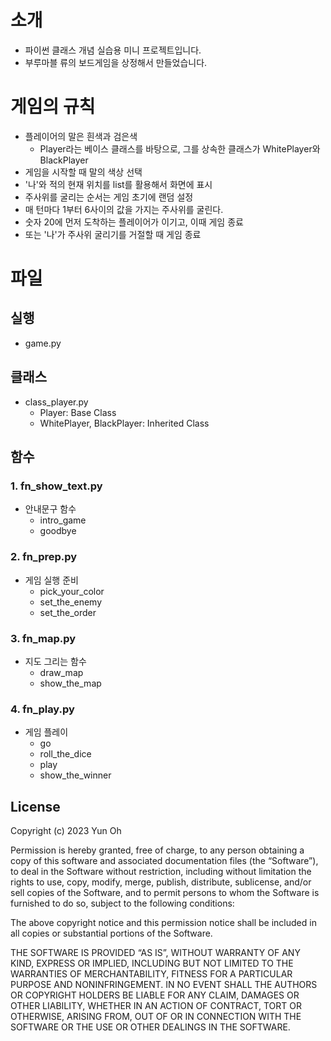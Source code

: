 # 소개
- 파이썬 클래스 개념 실습용 미니 프로젝트입니다.
- 부루마블 류의 보드게임을 상정해서 만들었습니다.

# 게임의 규칙
- 플레이어의 말은 흰색과 검은색
    - Player라는 베이스 클래스를 바탕으로, 그를 상속한 클래스가 WhitePlayer와 BlackPlayer
- 게임을 시작할 때 말의 색상 선택
- '나'와 적의 현재 위치를 list를 활용해서 화면에 표시
- 주사위를 굴리는 순서는 게임 초기에 랜덤 설정
- 매 턴마다 1부터 6사이의 값을 가지는 주사위를 굴린다.
- 숫자 20에 먼저 도착하는 플레이어가 이기고, 이때 게임 종료
- 또는 '나'가 주사위 굴리기를 거절할 때 게임 종료

# 파일

## 실행
- game.py

## 클래스
- class_player.py
    - Player: Base Class
    - WhitePlayer, BlackPlayer: Inherited Class

## 함수
### 1. fn_show_text.py
- 안내문구 함수
    - intro_game
    - goodbye

### 2. fn_prep.py
- 게임 실행 준비
    - pick_your_color
    - set_the_enemy
    - set_the_order

### 3. fn_map.py
- 지도 그리는 함수
    - draw_map
    - show_the_map

### 4. fn_play.py
- 게임 플레이
    - go
    - roll_the_dice
    - play
    - show_the_winner

## License
Copyright (c) 2023 Yun Oh

Permission is hereby granted, free of charge, to any person obtaining a copy of this software and associated documentation files (the “Software”), to deal in the Software without restriction, including without limitation the rights to use, copy, modify, merge, publish, distribute, sublicense, and/or sell copies of the Software, and to permit persons to whom the Software is furnished to do so, subject to the following conditions:

The above copyright notice and this permission notice shall be included in all copies or substantial portions of the Software.

THE SOFTWARE IS PROVIDED “AS IS”, WITHOUT WARRANTY OF ANY KIND, EXPRESS OR IMPLIED, INCLUDING BUT NOT LIMITED TO THE WARRANTIES OF MERCHANTABILITY, FITNESS FOR A PARTICULAR PURPOSE AND NONINFRINGEMENT. IN NO EVENT SHALL THE AUTHORS OR COPYRIGHT HOLDERS BE LIABLE FOR ANY CLAIM, DAMAGES OR OTHER LIABILITY, WHETHER IN AN ACTION OF CONTRACT, TORT OR OTHERWISE, ARISING FROM, OUT OF OR IN CONNECTION WITH THE SOFTWARE OR THE USE OR OTHER DEALINGS IN THE SOFTWARE.
